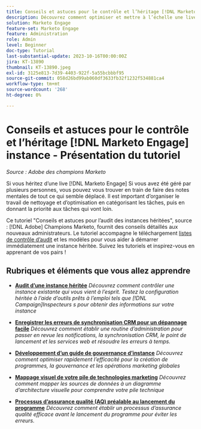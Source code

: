 ```yaml
---
title: Conseils et astuces pour le contrôle et l’héritage [!DNL Marketo Engage] instance
description: Découvrez comment optimiser et mettre à l’échelle une live [!DNL Marketo Engage] instance que vous avez héritée.
solution: Marketo Engage
feature-set: Marketo Engage
feature: Administration
role: Admin
level: Beginner
doc-type: Tutorial
last-substantial-update: 2023-10-16T00:00:00Z
jira: KT-13890
thumbnail: KT-13890.jpeg
exl-id: 3125e813-7d39-4403-922f-5a55bcbbbf95
source-git-commit: 058d26bd99ab060df3633fb32f1232f534881ca4
workflow-type: tm+mt
source-wordcount: '268'
ht-degree: 0%

---
```


# Conseils et astuces pour le contrôle et l’héritage [!DNL Marketo Engage] instance - Présentation du tutoriel

*Source : Adobe des champions Marketo*

Si vous héritez d’une live [!DNL Marketo Engage] Si vous avez été géré par plusieurs personnes, vous pouvez vous trouver en train de faire des notes mentales de tout ce qui semble déplacé. Il est important d’organiser le travail de nettoyage et d’optimisation en catégorisant les tâches, puis en donnant la priorité aux tâches qui vont loin.

Ce tutoriel &quot;Conseils et astuces pour l’audit des instances héritées&quot;, source : [!DNL Adobe] Champions Marketo, fournit des conseils détaillés aux nouveaux administrateurs. Le tutoriel accompagne le téléchargement [listes de contrôle d’audit](https://experienceleague.adobe.com/docs/marketo/using/getting-started-with-marketo/inheriting-a-marketo-engage-instance/where-to-start.html) et les modèles pour vous aider à démarrer immédiatement une instance héritée. Suivez les tutoriels et inspirez-vous en apprenant de vos pairs !

## Rubriques et éléments que vous allez apprendre

* **[Audit d’une instance héritée](/help/marketo-tutorial-inherited-instance/audit-an-inherted-instance.md)**
  *Découvrez comment contrôler une instance existante qui vous vient à l’esprit. Testez la configuration héritée à l’aide d’outils prêts à l’emploi tels que [!DNL Campaign]Inspecteurs s pour obtenir des informations sur votre instance*

* **[Enregistrer les erreurs de synchronisation CRM pour un dépannage facile](/help/marketo-tutorial-inherited-instance/log-crm-sync-errors-for-easy-troubleshooting.md)**
  *Découvrez comment établir une routine d’administration pour passer en revue les notifications, la synchronisation CRM, le point de lancement et les services web et résoudre les erreurs à temps.*

* **[Développement d’un guide de gouvernance d’instance](/help/marketo-tutorial-inherited-instance/develop-an-instance-governance-guide.md)**
  *Découvrez comment optimiser rapidement l’efficacité pour la création de programmes, la gouvernance et les opérations marketing globales*

* **[Mappage visuel de votre pile de technologies marketing](/help/marketo-tutorial-inherited-instance/create-a-visual-data-flow-diagram.md)**
  *Découvrez comment mapper les sources de données à un diagramme d’architecture visuelle pour comprendre votre pile technique*

* **[Processus d’assurance qualité (AQ) préalable au lancement du programme](/help/marketo-tutorial-inherited-instance/essential-program-pre-launch-qa.md)**
  *Découvrez comment établir un processus d’assurance qualité efficace avant le lancement du programme pour éviter les erreurs.*
